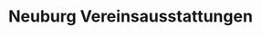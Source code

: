 ---
title: "Neuburg Vereinsausstattungen"
url: /euskirchen/neuburg-vereinsausstattungen/
shop: Sammler
---